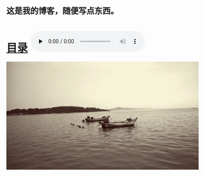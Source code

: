 <!-- 这是主页文件 -->
## 这是我的博客，随便写点东西。
# [目录](catalogue.md) <audio id="audio" controls="controls" preload="none" autoplay="autoplay"> <source id="mp3" src="http://m10.music.126.net/20190424150615/f4229a2bc332f6a51b5d9e4b91e53d82/ymusic/1738/6f71/1c6e/88bdb9656244a427597b07b29722c14d.mp3"> <audio>   

![](images/Sea.webp)